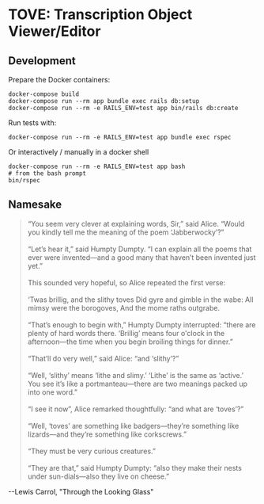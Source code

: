 # TOVE: Transcription Object Viewer/Editor

## Development

Prepare the Docker containers:

```
docker-compose build
docker-compose run --rm app bundle exec rails db:setup
docker-compose run --rm -e RAILS_ENV=test app bin/rails db:create
```

Run tests with:

```
docker-compose run --rm -e RAILS_ENV=test app bundle exec rspec
```

Or interactively / manually in a docker shell

```
docker-compose run --rm -e RAILS_ENV=test app bash
# from the bash prompt
bin/rspec
```

## Namesake

>“You seem very clever at explaining words, Sir,” said Alice. “Would you kindly tell me the meaning of the poem ‘Jabberwocky’?”
>\
>\
>“Let’s hear it,” said Humpty Dumpty. “I can explain all the poems that ever were invented—and a good many that haven’t been invented just yet.”
>\
>\
This sounded very hopeful, so Alice repeated the first verse:
>\
>\
‘Twas brillig, and the slithy toves
Did gyre and gimble in the wabe:
All mimsy were the borogoves,
And the mome raths outgrabe.
>\
>\
“That’s enough to begin with,” Humpty Dumpty interrupted: “there are plenty of hard words there. ‘Brillig’ means four o'clock in the afternoon—the time when you begin broiling things for dinner.”
>\
>\
“That’ll do very well,” said Alice: “and ‘slithy’?”
>\
>\
“Well, ‘slithy’ means ‘lithe and slimy.’ ‘Lithe’ is the same as ‘active.’ You see it’s like a portmanteau—there are two meanings packed up into one word.”
>\
>\
“I see it now”, Alice remarked thoughtfully: “and what are ‘toves’?”
>\
>\
“Well, ‘toves’ are something like badgers—they’re something like lizards—and they’re something like corkscrews.”
>\
>\
“They must be very curious creatures.”
>\
>\
“They are that,” said Humpty Dumpty: “also they make their nests under sun-dials—also they live on cheese.”

--Lewis Carrol, "Through the Looking Glass"